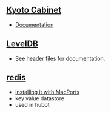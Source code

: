 ## [Kyoto Cabinet](http://fallabs.com/kyotocabinet/)
* [Documentation](http://fallabs.com/kyotocabinet/api/)

## [LevelDB](https://code.google.com/p/leveldb/)
* See header files for documentation.

## [redis](http://redis.io/)
* [installing it with MacPorts](http://blog.katsuma.tv/2010/03/start_redis.html)
* key value datastore
* used in hubot
